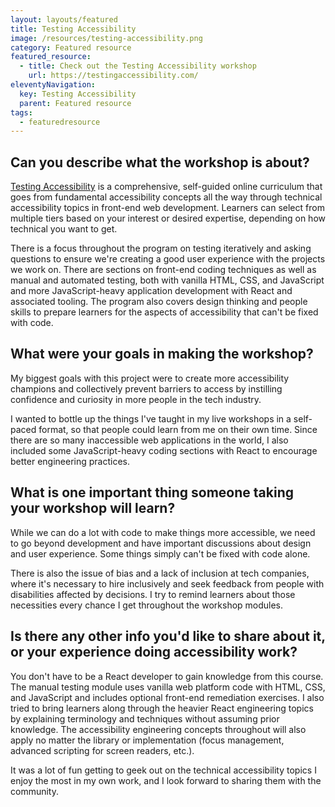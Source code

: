 ```yaml
---
layout: layouts/featured
title: Testing Accessibility
image: /resources/testing-accessibility.png
category: Featured resource
featured_resource:
  - title: Check out the Testing Accessibility workshop
    url: https://testingaccessibility.com/
eleventyNavigation:
  key: Testing Accessibility
  parent: Featured resource
tags:
  - featuredresource
---
```


## Can you describe what the workshop is about?

[Testing Accessibility](https://testingaccessibility.com/) is a comprehensive, self-guided online curriculum that goes from fundamental accessibility concepts all the way through technical accessibility topics in front-end web development. Learners can select from multiple tiers based on your interest or desired expertise, depending on how technical you want to get.

There is a focus throughout the program on testing iteratively and asking questions to ensure we're creating a good user experience with the projects we work on. There are sections on front-end coding techniques as well as manual and automated testing, both with vanilla HTML, CSS, and JavaScript and more JavaScript-heavy application development with React and associated tooling. The program also covers design thinking and people skills to prepare learners for the aspects of accessibility that can't be fixed with code.

## What were your goals in making the workshop?

My biggest goals with this project were to create more accessibility champions and collectively prevent barriers to access by instilling confidence and curiosity in more people in the tech industry.

I wanted to bottle up the things I've taught in my live workshops in a self-paced format, so that people could learn from me on their own time. Since there are so many inaccessible web applications in the world, I also included some JavaScript-heavy coding sections with React to encourage better engineering practices.

## What is one important thing someone taking your workshop will learn?

While we can do a lot with code to make things more accessible, we need to go beyond development and have important discussions about design and user experience. Some things simply can't be fixed with code alone.

There is also the issue of bias and a lack of inclusion at tech companies, where it's necessary to hire inclusively and seek feedback from people with disabilities affected by decisions. I try to remind learners about those necessities every chance I get throughout the workshop modules.

## Is there any other info you'd like to share about it, or your experience doing accessibility work?

You don't have to be a React developer to gain knowledge from this course. The manual testing module uses vanilla web platform code with HTML, CSS, and JavaScript and includes optional front-end remediation exercises. I also tried to bring learners along through the heavier React engineering topics by explaining terminology and techniques without assuming prior knowledge. The accessibility engineering concepts throughout will also apply no matter the library or implementation (focus management, advanced scripting for screen readers, etc.).

It was a lot of fun getting to geek out on the technical accessibility topics I enjoy the most in my own work, and I look forward to sharing them with the community.
